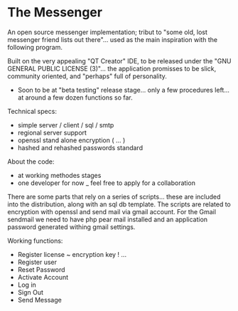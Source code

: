 # The Messenger

An open source messenger implementation; tribut to "some old, lost messenger friend lists out there"... 
used as the main inspiration with the following program.

Built on the very appealing "QT Creator" IDE, to be released under the "GNU GENERAL PUBLIC LICENSE (3)"... the application promisses to be slick, community oriented, and "perhaps" full of personality.

* Soon to be at "beta testing" release stage... only a few procedures left... at around a few dozen functions so far.

Technical specs:

* simple server / client / sql / smtp
* regional server support
* openssl stand alone encryption ( ... )
* hashed and rehashed passwords standard

About the code:

* at working methodes stages
* one developer for now _ feel free to apply for a collaboration


There are some parts that rely on a series of scripts... these are included into the distribution, along with an sql db template.
The scripts are related to encryption with openssl and send mail via gmail account.
For the Gmail sendmail we need to have php pear mail installed and an application password generated withing gmail settings.

Working functions:

* Register license ~ encryption key ! ...
* Register user
* Reset Password
* Activate Account
* Log in
* Sign Out
* Send Message
